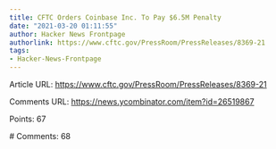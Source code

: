 ```yaml
---
title: CFTC Orders Coinbase Inc. To Pay $6.5M Penalty
date: "2021-03-20 01:11:55"
author: Hacker News Frontpage
authorlink: https://www.cftc.gov/PressRoom/PressReleases/8369-21
tags:
- Hacker-News-Frontpage
---
```


<p>Article URL: <a href="https://www.cftc.gov/PressRoom/PressReleases/8369-21">https://www.cftc.gov/PressRoom/PressReleases/8369-21</a></p>
<p>Comments URL: <a href="https://news.ycombinator.com/item?id=26519867">https://news.ycombinator.com/item?id=26519867</a></p>
<p>Points: 67</p>
<p># Comments: 68</p>
